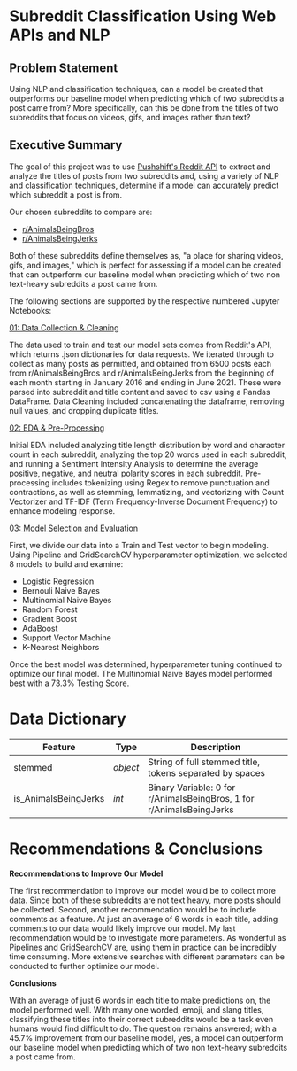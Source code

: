 # Subreddit Classification Using Web APIs and NLP

## Problem Statement
Using NLP and classification techniques, can a model be created that outperforms our baseline model when predicting which of two subreddits a post came from? More specifically, can this be done from the titles of two subreddits that focus on videos, gifs, and images rather than text?

## Executive Summary

The goal of this project was to use [Pushshift's Reddit API](https://github.com/pushshift/api) to extract and analyze the titles of posts from two subreddits and, using a variety of NLP and classification techniques, determine if a model can accurately predict which subreddit a post is from. 

Our chosen subreddits to compare are:

- [r/AnimalsBeingBros](https://www.reddit.com/r/AnimalsBeingBros/)
- [r/AnimalsBeingJerks](https://www.reddit.com/r/AnimalsBeingJerks/)

Both of these subreddits define themselves as, "a place for sharing videos, gifs, and images," which is perfect for assessing if a model can be created that can outperform our baseline model when predicting which of two non text-heavy subreddits a post came from.

The following sections are supported by the respective numbered Jupyter Notebooks:

[01: Data Collection & Cleaning](https://github.com/ksylvia16/Subreddit-Classification/blob/b0f6cf7ffb5ef25ab921d9bb4ac126fb3127637d/code/01_Data_Collection_%26_Cleaning.ipynb)

The data used to train and test our model sets comes from Reddit's API, which returns .json dictionaries for data requests. We iterated through to collect as many posts as permitted, and obtained from 6500 posts each from r/AnimalsBeingBros and r/AnimalsBeingJerks from the beginning of each month starting in January 2016 and ending in June 2021. These were parsed into subreddit and title content and saved to csv using a Pandas DataFrame. Data Cleaning included concatenating the dataframe, removing null values, and dropping duplicate titles. 

[02: EDA & Pre-Processing](https://github.com/ksylvia16/Subreddit-Classification/blob/6a53fbc8137e25cf36102460211f89122cde5301/code/02_EDA_%26_Pre-Processing.ipynb)

Initial EDA included analyzing title length distribution by word and character count in each subreddit, analyzing the top 20 words used in each subreddit, and running a Sentiment Intensity Analysis to determine the average positive, negative, and neutral polarity scores in each subreddit. Pre-processing includes tokenizing using Regex to remove punctuation and contractions, as well as stemming, lemmatizing, and vectorizing with Count Vectorizer and TF-IDF (Term Frequency-Inverse Document Frequency) to enhance modeling response. 

[03: Model Selection and Evaluation](https://github.com/ksylvia16/Subreddit-Classification/blob/6a53fbc8137e25cf36102460211f89122cde5301/code/03_Model%20Selection_%26_Evaluation.ipynb)

First, we divide our data into a Train and Test vector to begin modeling. Using Pipeline and GridSearchCV hyperparameter optimization, we selected 8 models to build and examine:
- Logistic Regression
- Bernouli Naive Bayes
- Multinomial Naive Bayes
- Random Forest
- Gradient Boost
- AdaBoost
- Support Vector Machine
- K-Nearest Neighbors

Once the best model was determined, hyperparameter tuning continued to optimize our final model. The Multinomial Naive Bayes model performed best with a 73.3% Testing Score.

# Data Dictionary

| Feature              | Type     | Description                                                          |
|----------------------|----------|----------------------------------------------------------------------|
| stemmed              | *object* | String of full stemmed title, tokens separated by spaces             |
| is_AnimalsBeingJerks | *int*    | Binary Variable: 0 for r/AnimalsBeingBros, 1 for r/AnimalsBeingJerks |


# Recommendations & Conclusions

**Recommendations to Improve Our Model**

The first recommendation to improve our model would be to collect more data. Since both of these subreddits are not text heavy, more posts should be collected. Second, another recommendation would be to include comments as a feature. At just an average of 6 words in each title, adding comments to our data would likely improve our model. My last recommendation would be to investigate more parameters.
As wonderful as Pipelines and GridSearchCV are, using them in practice can be incredibly time consuming. More extensive searches with different parameters can be conducted to further optimize our model.

**Conclusions**

With an average of just 6 words in each title to make predictions on, the model performed well. With many one worded, emoji, and slang titles, classifying these titles into their correct subreddits would be a task even humans would find difficult to do. The question remains answered; with a 45.7% improvement from our baseline model, yes, a model can outperform our baseline model when predicting which of two non text-heavy subreddits a post came from.
